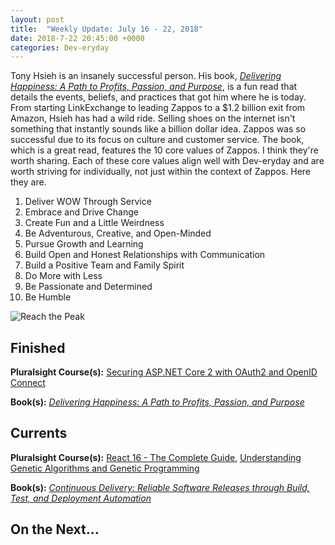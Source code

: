 ```yaml
---
layout: post
title:  "Weekly Update: July 16 - 22, 2018"
date: 2018-7-22 20:45:00 +0000
categories: Dev-eryday
---
```


Tony Hsieh is an insanely successful person. His book, *[Delivering Happiness: A Path to Profits, Passion, and Purpose][hap]*, is a fun read that details the events, beliefs, and practices that got him where he is today. From starting LinkExchange to leading Zappos to a $1.2 billion exit from Amazon, Hsieh has had a wild ride. Selling shoes on the internet isn't something that instantly sounds like a billion dollar idea. Zappos was so successful due to its focus on culture and customer service. The book, which is a great read, features the 10 core values of Zappos. I think they're worth sharing. Each of these core values align well with Dev-eryday and are worth striving for individually, not just within the context of Zappos. Here they are.

1. Deliver WOW Through Service
2. Embrace and Drive Change
3. Create Fun and a Little Weirdness
4. Be Adventurous, Creative, and Open-Minded
5. Pursue Growth and Learning
6. Build Open and Honest Relationships with Communication
7. Build a Positive Team and Family Spirit
8. Do More with Less
9. Be Passionate and Determined
10. Be Humble

![Reach the Peak](https://farm1.staticflickr.com/923/41474980330_5b764b79f0.jpg)



## Finished

**Pluralsight Course(s):** [Securing ASP.NET Core 2 with OAuth2 and OpenID Connect][oat]

**Book(s):** *[Delivering Happiness: A Path to Profits, Passion, and Purpose][hap]*

## Currents

**Pluralsight Course(s):** [React 16 - The Complete Guide][re], [Understanding Genetic Algorithms and Genetic Programming][uga]

**Book(s):** _[Continuous Delivery: Reliable Software Releases through Build, Test, and Deployment Automation][cd]_

## On the Next...



[re]: https://www.udemy.com/react-the-complete-guide-incl-redux/
[cd]: https://www.amazon.com/Continuous-Delivery-Deployment-Automation-Addison-Wesley/dp/0321601912
[snr]: https://www.asp.net/signalr
[src]: https://docs.microsoft.com/en-us/aspnet/core/signalr/introduction?view=aspnetcore-2.1
[xu]: https://xunit.github.io/
[mst]: https://docs.microsoft.com/en-us/dotnet/core/testing/unit-testing-with-mstest
[ncp]: https://github.com/jpniederer/NETCorePlayground
[xuc]: https://app.pluralsight.com/library/courses/dotnet-core-testing-code-xunit-dotnet-getting-started/table-of-contents
[ctm]: https://app.pluralsight.com/library/courses/aspdotnet-core-mvc-testing-fundamentals/table-of-contents
[wws]: https://www.amazon.com/Why-We-Sleep-Unlocking-Dreams-ebook/dp/B06ZZ1YGJ5/
[sel]: https://www.seleniumhq.org/
[stop]: https://www.amazon.com/When-Stop-Talking-Youll-Know-ebook/dp/B00351DSRI/
[wap]: https://app.pluralsight.com/library/courses/web-assembly-big-picture/table-of-contents
[wa]: https://webassembly.org/
[blz]: https://github.com/aspnet/Blazor
[oat]: https://app.pluralsight.com/library/courses/securing-aspdotnet-core2-oauth2-openid-connect/table-of-contents
[hap]: https://www.amazon.com/Delivering-Happiness-Profits-Passion-Purpose-ebook/dp/B003JTHXN6/
[uga]: https://app.pluralsight.com/library/courses/genetic-algorithms-genetic-programming/table-of-contents